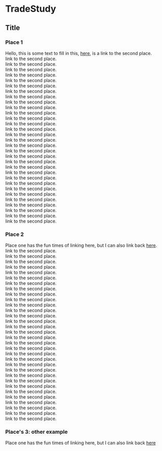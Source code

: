 # TradeStudy


## Title

### Place 1

Hello, this is some text to fill in this, [here](#place-2), is a 
link to the second place.  
link to the second place.  
link to the second place.  
link to the second place.  
link to the second place.  
link to the second place.  
link to the second place.  
link to the second place.  
link to the second place.  
link to the second place.  
link to the second place.  
link to the second place.  
link to the second place.  
link to the second place.  
link to the second place.  
link to the second place.  
link to the second place.  
link to the second place.  
link to the second place.  
link to the second place.  
link to the second place.  
link to the second place.  
link to the second place.  
link to the second place.  
link to the second place.  
link to the second place.  
link to the second place.  
link to the second place.  
link to the second place.  
link to the second place.  
link to the second place.  
link to the second place.  

### Place 2

Place one has the fun times of linking here, but I can also link back [here](#place-1).
link to the second place.  
link to the second place.  
link to the second place.  
link to the second place.  
link to the second place.  
link to the second place.  
link to the second place.  
link to the second place.  
link to the second place.  
link to the second place.  
link to the second place.  
link to the second place.  
link to the second place.  
link to the second place.  
link to the second place.  
link to the second place.  
link to the second place.  
link to the second place.  
link to the second place.  
link to the second place.  
link to the second place.  
link to the second place.  
link to the second place.  
link to the second place.  
link to the second place.  
link to the second place.  
link to the second place.  
link to the second place.  
link to the second place.  
link to the second place.  
link to the second place.  
link to the second place.  

### Place's 3: other example

Place one has the fun times of linking here, but I can also link back [here](#places-3-other-example)